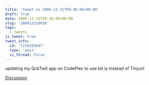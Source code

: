 ```yaml
---
title: 'Tweet on 2009-12-31T09:30:09+00:00'
draft: true
date: 2009-12-31T09:30:09+00:00
slug: '200912310930'
tags:
  - tweets
is_tweet: true
tweet_info:
  id: '7216283047'
  type: 'post'
  is_thread: False
---
```




updating my QckTwit app on CodePlex to use bit.ly instead of Tinyurl

[Discussion](https://x.com/sytelus/status/7216283047)
